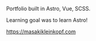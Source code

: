 Portfolio built in Astro, Vue, SCSS.

Learning goal was to learn Astro!

https://masakikleinkopf.com
